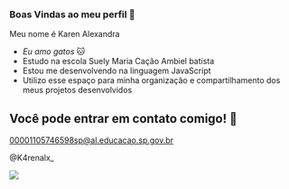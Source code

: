 ### Boas Vindas ao meu perfil 🤍

Meu nome é Karen Alexandra

- _Eu amo gatos_ 🐱
- Estudo na escola Suely Maria Cação Ambiel batista
- Estou me desenvolvendo na linguagem JavaScript
- Utilizo esse espaço para minha organização e compartilhamento dos meus projetos desenvolvidos

## Você pode entrar em contato comigo! 📧

00001105746598sp@al.educacao.sp.gov.br

@K4renalx_

![](https://c.tenor.com/Z5x6xrH6_AQAAAAC/tenor.gif)

